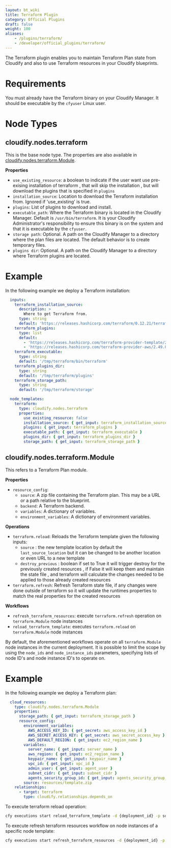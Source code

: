 ```yaml
---
layout: bt_wiki
title: Terraform Plugin
category: Official Plugins
draft: false
weight: 100
aliases:
    - /plugins/terraform/
    - /developer/official_plugins/terraform/
---
```


The Terraform plugin enables you to maintain Terraform Plan state from Cloudify and also to use Terraform resources in your Cloudify blueprints.

# Requirements

You must already have the Terraform binary on your Cloudify Manager. It should be executable by the `cfyuser` Linux user.

# Node Types

## **cloudify.nodes.terraform**

This is the base node type. The properties are also available in [cloudify.nodes.terraform.Module](#cloudify.nodes.terraform.Module).

**Properties**

  * `use_existing_resource`: a boolean to indicate if the user want use pre-exising installation of terraform , that will skip the installation , but will download the plugins that is specified in `plugins`
  * `installation_source`: Location to download the Terraform installation from. Ignored if 'use_existing' is true.
  * `plugins`: List of plugins to download and install.
  * `executable_path`: Where the Terraform binary is located in the Cloudify Manager. Default is `/usr/bin/terraform`. It is your Cloudify Administrator's responsibility to ensure this binary is on the system and that it is executable by the `cfyuser`.
  * `storage path`: Optional. A path on the Cloudify Manager to a directory where the plan files are located. The default behavior is to create temporary files.
  * `plugins dir`: Optional. A path on the Cloudify Manager to a directory where Terraform plugins are located.


# Example

In the following example we deploy a Terraform installation:

```yaml
  inputs:
    terraform_installation_source:
      description: >
        Where to get Terraform from.
      type: string
      default: 'https://releases.hashicorp.com/terraform/0.12.21/terraform_0.12.21_linux_amd64.zip'
    terraform_plugins:
      type: list
      default:
        - 'https://releases.hashicorp.com/terraform-provider-template/2.1.2/terraform-provider-template_2.1.2_linux_amd64.zip'
        - 'https://releases.hashicorp.com/terraform-provider-aws/2.49.0/terraform-provider-aws_2.49.0_linux_amd64.zip'
    terraform_executable:
      type: string
      default: '/tmp/terraform/bin/terraform'
    terraform_plugins_dir:
      type: string
      default: '/tmp/terraform/plugins'
    terraform_storage_path:
      type: string
      default: '/tmp/terraform/storage'

  node_templates:
    terraform:
      type: cloudify.nodes.terraform
      properties:
        use_existing_resource: false
        installation_source: { get_input: terraform_installation_source }
        plugins: { get_input: terraform_plugins }
        executable_path: { get_input: terraform_executable }
        plugins_dir: { get_input: terraform_plugins_dir }
        storage_path: { get_input: terraform_storage_path }
```


## **cloudify.nodes.terraform.Module**

This refers to a Terraform Plan module.

**Properties**

  * `resource_config`:
      * `source`: A zip file containing the Terraform plan. This may be a URL or a path relative to the blueprint.
      * `backend`: A Terraform backend.
      * `variables`: A dictionary of variables.
      * `environment_variables`: A dictionary of environment variables.


**Operations**

  * `terraform.reload`: Reloads the Terraform template given the following inputs:
    * `source` : the new template location by default the `last_source_location` but it can be changed to be another location or even URL to a new template
    * `destroy_previous` : boolean if set to True it will trigger destroy for the previously created resources , if False it will keep them and maintain the state file , and terraform will calculate the changes needed to be applied to those already created resources
  * `terraform.refresh`: Refresh Terraform state file, if any changes were done outside of terraform so it will update the runtimes properties to match the real properties for the created resources


**Workflows**

  * `refresh_terraform_resources`: execute `terraform.refresh` operation on `terraform.Module` node instances
  * `reload_terraform_template`: executes `terraform.reload` on `terraform.Module` node instances

By default, the aforementioned workflows operate on all `terraform.Module` node instances in the current deployment.
It is possible to limit the scope by using the `node_ids` and `node_instance_ids` parameters, specifying lists of
node ID's and node instance ID's to operate on.

# Example

In the following example we deploy a Terraform plan:

```yaml
  cloud_resources:
    type: cloudify.nodes.terraform.Module
    properties:
      storage_path: { get_input: terraform_storage_path }
      resource_config:
        environment_variables:
          AWS_ACCESS_KEY_ID: { get_secret: aws_access_key_id }
          AWS_SECRET_ACCESS_KEY: { get_secret: aws_secret_access_key }
          AWS_DEFAULT_REGION: { get_input: ec2_region_name }
        variables:
          server_name: { get_input: server_name }
          aws_region: { get_input: ec2_region_name }
          keypair_name: { get_input: keypair_name }
          vpc_id: { get_input: vpc_id }
          admin_user: { get_input: agent_user }
          subnet_cidr: { get_input: subnet_cidr }
          agents_security_group_id: { get_input: agents_security_group_id }
        source: resources/template.zip
    relationships:
      - target: terraform
        type: cloudify.relationships.depends_on
```

To execute terraform reload operation:

```bash
cfy executions start reload_terraform_template -d {deployment_id} -p source=/tmp/aws-two-tier.zip
```

To execute refresh terraform resources workflow on node instances of a specific node template:

```bash
cfy executions start refresh_terraform_resources -d {deployment_id} -p node_ids=[cloud_resources]
```
